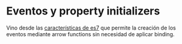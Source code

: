 # Eventos y property initializers
Vino desde las [características de es7](https://reactjs.org/blog/2015/01/27/react-v0.13.0-beta-1.html#es7-property-initializers) que permite la creación de los eventos mediante arrow functions sin necesidad de aplicar binding.